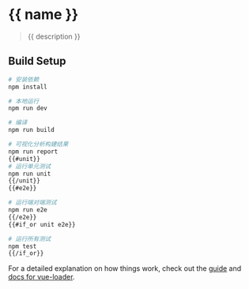 # {{ name }}

> {{ description }}

## Build Setup

``` bash
# 安装依赖
npm install

# 本地运行
npm run dev

# 编译
npm run build

# 可视化分析构建结果
npm run report
{{#unit}}
# 运行单元测试
npm run unit
{{/unit}}
{{#e2e}}

# 运行端对端测试
npm run e2e
{{/e2e}}
{{#if_or unit e2e}}

# 运行所有测试
npm test
{{/if_or}}
```

For a detailed explanation on how things work, check out the [guide](http://vuejs-templates.github.io/webpack/) and [docs for vue-loader](http://vuejs.github.io/vue-loader).
